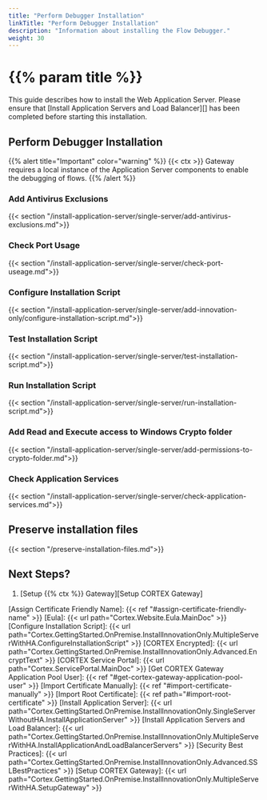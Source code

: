 ```yaml
---
title: "Perform Debugger Installation"
linkTitle: "Perform Debugger Installation"
description: "Information about installing the Flow Debugger."
weight: 30
---
```


# {{% param title %}}

This guide describes how to install the Web Application Server. Please ensure that [Install Application Servers and Load Balancer][] has been completed before starting this installation.

## Perform Debugger Installation

{{% alert title="Important" color="warning" %}}
{{< ctx >}} Gateway requires a local instance of the Application Server components to enable the debugging of flows.
{{% /alert %}}

### Add Antivirus Exclusions

{{< section "/install-application-server/single-server/add-antivirus-exclusions.md">}}

### Check Port Usage

{{< section "/install-application-server/single-server/check-port-useage.md">}}

### Configure Installation Script

{{< section "/install-application-server/single-server/add-innovation-only/configure-installation-script.md">}}

### Test Installation Script

{{< section "/install-application-server/single-server/test-installation-script.md">}}

### Run Installation Script

{{< section "/install-application-server/single-server/run-installation-script.md">}}

### Add Read and Execute access to Windows Crypto folder  

{{< section "/install-application-server/single-server/add-permissions-to-crypto-folder.md">}}

### Check Application Services

{{< section "/install-application-server/single-server/check-application-services.md">}}

## Preserve installation files

{{< section "/preserve-installation-files.md">}}

## Next Steps?

1. [Setup {{% ctx %}} Gateway][Setup CORTEX Gateway]

[Assign Certificate Friendly Name]: {{< ref "#assign-certificate-friendly-name" >}}
[Eula]: {{< url path="Cortex.Website.Eula.MainDoc" >}}
[Configure Installation Script]: {{< url path="Cortex.GettingStarted.OnPremise.InstallInnovationOnly.MultipleServerWithHA.ConfigureInstallationScript" >}}
[CORTEX Encrypted]: {{< url path="Cortex.GettingStarted.OnPremise.InstallInnovationOnly.Advanced.EncryptText" >}}
[CORTEX Service Portal]: {{< url path="Cortex.ServicePortal.MainDoc" >}}
[Get CORTEX Gateway Application Pool User]: {{< ref "#get-cortex-gateway-application-pool-user" >}}
[Import Certificate Manually]: {{< ref "#import-certificate-manually" >}}
[Import Root Certificate]: {{< ref path="#import-root-certificate" >}}
[Install Application Server]: {{< url path="Cortex.GettingStarted.OnPremise.InstallInnovationOnly.SingleServerWithoutHA.InstallApplicationServer" >}}
[Install Application Servers and Load Balancer]: {{< url path="Cortex.GettingStarted.OnPremise.InstallInnovationOnly.MultipleServerWithHA.InstallApplicationAndLoadBalancerServers" >}}
[Security Best Practices]: {{< url path="Cortex.GettingStarted.OnPremise.InstallInnovationOnly.Advanced.SSLBestPractices" >}}
[Setup CORTEX Gateway]: {{< url path="Cortex.GettingStarted.OnPremise.InstallInnovationOnly.MultipleServerWithHA.SetupGateway" >}}
